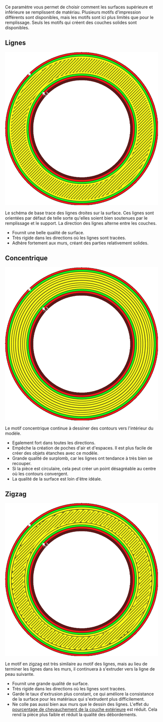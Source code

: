 Ce paramètre vous permet de choisir comment les surfaces supérieure et inférieure se remplissent de matériau. Plusieurs motifs d'impression différents sont disponibles, mais les motifs sont ici plus limités que pour le remplissage. Seuls les motifs qui créent des couches solides sont disponibles.

Lignes
---
![Lignes](../../../articles/images/top_bottom_pattern_lines.png)

Le schéma de base trace des lignes droites sur la surface. Ces lignes sont orientées par défaut de telle sorte qu'elles soient bien soutenues par le remplissage et le support. La direction des lignes alterne entre les couches.
* Fournit une belle qualité de surface.
* Très rigide dans les directions où les lignes sont tracées.
* Adhère fortement aux murs, créant des parties relativement solides.

Concentrique
----
![Concentrique](../../../articles/images/top_bottom_pattern_concentric.png)

Le motif concentrique continue à dessiner des contours vers l'intérieur du modèle.
* Egalement fort dans toutes les directions.
* Empêche la création de poches d'air et d'espaces. Il est plus facile de créer des objets étanches avec ce modèle.
* Grande qualité de surplomb, car les lignes ont tendance à très bien se recouper.
* Si la pièce est circulaire, cela peut créer un point désagréable au centre où les contours convergent.
* La qualité de la surface est loin d'être idéale.

Zigzag
---
![Zigzag](../../../articles/images/top_bottom_pattern_zigzag.png)

Le motif en zigzag est très similaire au motif des lignes, mais au lieu de terminer les lignes dans les murs, il continuera à s'extruder vers la ligne de peau suivante.
* Fournit une grande qualité de surface.
* Très rigide dans les directions où les lignes sont tracées.
* Garde le taux d'extrusion plus constant, ce qui améliore la consistance de la surface pour les matériaux qui s'extrudent plus difficilement.
* Ne colle pas aussi bien aux murs que le dessin des lignes. L'effet du [pourcentage de chevauchement de la couche extérieure](./skin_overlap.md) est réduit. Cela rend la pièce plus faible et réduit la qualité des débordements.


